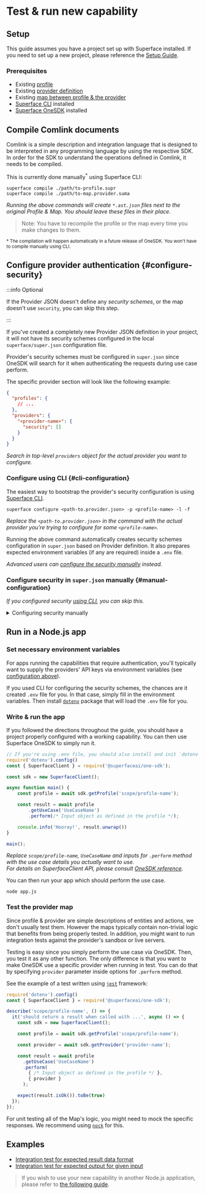# Test & run new capability

## Setup

This guide assumes you have a project set up with Superface installed. If you need to set up a new project, please reference the [Setup Guide](./setup-the-environment.md).

### Prerequisites

- Existing [profile](./create-new-profile.md)
- Existing [provider definition](./add-new-provider.md)
- Existing [map between profile & the provider](./map-capability-to-provider.md)
- [Superface CLI](/reference/cli) installed
- [Superface OneSDK](/reference/one-sdk-js) installed

## Compile Comlink documents

Comlink is a simple description and integration language that is designed to be interpreted in any programming language by using the respective SDK. In order for the SDK to understand the operations defined in Comlink, it needs to be compiled.

This is currently done manually<sup>\*</sup> using Superface CLI:

```shell
superface compile ./path/to-profile.supr
superface compile ./path/to-map.provider.suma
```

_Running the above commands will create `*.ast.json` files next to the original Profile & Map. You should leave these files in their place._

> Note: You have to recompile the profile or the map every time you make changes to them.

<sub>* The compilation will happen automatically in a future release of OneSDK. You won't have to compile manually using CLI.</sub>

## Configure provider authentication {#configure-security}

:::info Optional

If the Provider JSON doesn't define any _security schemes_, or the map doesn't use `security`, you can skip this step.

:::

If you've created a completely new Provider JSON definition in your project, it will not have its security schemes configured in the local `superface/super.json` configuration file.

Provider's security schemes must be configured in `super.json` since OneSDK will search for it when authenticating the requests during use case perform.

The specific provider section will look like the following example:

```json title="superface/super.json" {6-8}
{
  "profiles": {
    // ...
  },
  "providers": {
    "<provider-name>": {
      "security": []
    }
  }
}
```

_Search in top-level `providers` object for the actual provider you want to configure._

### Configure using CLI {#cli-configuration}

The easiest way to bootstrap the provider's security configuration is using [Superface CLI](/reference/cli).

```shell
superface configure <path-to.provider.json> -p <profile-name> -l -f   
```

_Replace the `<path-to.provider.json>` in the command with the actual provider you're trying to configure for some `<profile-name>`._

Running the above command automatically creates security schemes configuration in `super.json` based on Provider definition. It also prepares expected environment variables (if any are required) inside a `.env` file.

_Advanced users can [configure the security manually](#manual-configuration) instead._

### Configure security in `super.json` manually {#manual-configuration}

_If you configured security [using CLI](#cli-configuration), you can skip this._

<details>
  <summary>Configuring security manually</summary>

You'll need to provide a configuration based on the security scheme type. Currently the following schemes can be used:

- [Configure Basic Auth](#basic-auth)
- [Configure Bearer Token](#bearer-token)
- [Configure API key in header or query](#api-key)

#### Reading environment variables in `super.json` {#envs}

You can be prepend any value assigned in `super.json` with a dollar sign (`$`) to reference an environment variable.

```json
{
  // ...
  "token": "$PROVIDER_API_TOKEN",
  // ...
}
```

_When evaluating the above configuration, OneSDK will look for `PROVIDER_API_TOKEN` value in environment variables._

#### Configure Basic Auth scheme {#basic-auth}

Use the following config and reference an existing security scheme from the Provider's JSON definition by an identifier.

```json title="superface/super.json" {8-12}
{
  "profiles": {
    // ...
  },
  "providers": {
    "<provider-name>": {
      "security": [
        {
          "id": "<scheme-id>",
          "username": "$PROVIDER_USERNAME", // will read `PROVIDER_USERNAME` from environment
          "password": "$PROVIDER_PASSWORD" // will read `PROVIDER_PASSWORD` from environment
        }
      ]
    }
  }
}
```

_Replace `<scheme-id>` with the actual security scheme ID defined in the Provider JSON document. You can use your own values for `username` & `password`. However it's a common practice to supply these values via [environment variables](#envs)._

#### Configure Bearer Token scheme {#bearer-token}

Use the following config and reference an existing security scheme from the Provider's JSON definition by an identifier.

```json title="superface/super.json" {8-11}
{
  "profiles": {
    // ...
  },
  "providers": {
    "<provider-name>": {
      "security": [
        {
          "id": "<scheme-id>",
          "token": "$PROVIDER_API_TOKEN" // will read `PROVIDER_API_TOKEN` from environment
        }
      ]
    }
  }
}
```

_Replace `<scheme-id>` with the actual security scheme ID defined in the provider JSON document. You can use your own value for `token`. However it's a common practice to supply these via [environment variables](#envs)._

#### Configure API key in headers or query {#api-key}

Use the following config and reference an existing security scheme from the Provider's JSON definition by an identifier.

```json title="superface/super.json" {8-11}
{
  "profiles": {
    // ...
  },
  "providers": {
    "<provider-name>": {
      "security": [
        {
          "id": "<scheme-id>",
          "apikey": "$PROVIDER_API_KEY" // will read `PROVIDER_API_KEY` from environment
        }
      ]
    }
  }
}
```

_Replace `<scheme-id>` with the actual security scheme ID defined in the provider JSON document. You can use your own value for `apikey`. However it's a common practice to supply these via [environment variables](#envs)._

</details>

## Run in a Node.js app

### Set necessary environment variables

For apps running the capabilities that require authentication, you'll typically want to supply the providers' API keys via environment variables (see [configuration above](#configure-security)).

If you used CLI for configuring the security schemes, the chances are it created `.env` file for you. In that case, simply fill in the environment variables. Then install [`dotenv`](https://www.npmjs.com/package/dotenv) package that will load the `.env` file for you. 

### Write & run the app

If you followed the directions throughout the guide, you should have a project properly configured with a working capability. You can then use Superface OneSDK to simply run it.

```javascript title="app.js" {8,11,12}
// If you're using .env file, you should also install and init `dotenv` package
require('dotenv').config()
const { SuperfaceClient } = require('@superfaceai/one-sdk');

const sdk = new SuperfaceClient();

async function main() {
	const profile = await sdk.getProfile('scope/profile-name');

	const result = await profile
		.getUseCase('UseCaseName')
		.perform(/* Input object as defined in the profile */);

	console.info('Hooray!', result.unwrap())
}

main();

```

_Replace `scope/profile-name`, `UseCaseName` and inputs for `.perform` method with the use case details you actually want to use.<br />For details on SuperfaceClient API, please consult [OneSDK reference](/reference/one-sdk-js)._

You can then run your app which should perform the use case.

```shell
node app.js
```


### Test the provider map

Since profile & provider are simple descriptions of entities and actions, we don't usually test them. However the maps typically contain non-trivial logic that benefits from being properly tested. In addition, you might want to run integration tests against the provider's sandbox or live servers.

Testing is easy since you simply perform the use case via OneSDK. Then, you test it as any other function. The only difference is that you want to make OneSDK use a specific provider when running in test. You can do that by specifying `provider` parameter inside options for `.perform` method.

See the example of a test written using [`jest`](https://jestjs.io) framework:

```javascript title="profile.provider.test.js" {10,16}
require('dotenv').config()
const { SuperfaceClient } = require('@superfaceai/one-sdk');

describe('scope/profile-name', () => {
  it('should return a result when called with ...', async () => {
    const sdk = new SuperfaceClient();

    const profile = await sdk.getProfile('scope/profile-name');

    const provider = await sdk.getProvider('provider-name');

    const result = await profile
      .getUseCase('UseCaseName')
      .perform(
      	{ /* Input object as defined in the profile */ },
      	{ provider }
      );

    expect(result.isOk()).toBe(true)
  });
});

```


For unit testing all of the Map's logic, you might need to mock the specific responses. We recommend using [`nock`](https://www.npmjs.com/package/nock) for this.

## Examples

- [Integration test for expected result data format](https://github.com/superfaceai/station/blob/main/capabilities/communication/send-message/maps/slack.test.ts)
- [Integration test for expected output for given input](https://github.com/superfaceai/station/blob/main/capabilities/address/clean-address/maps/smartystreets.test.ts)

> If you wish to use your new capability in another Node.js application, please refer to [the following guide](./use-in-app.md).